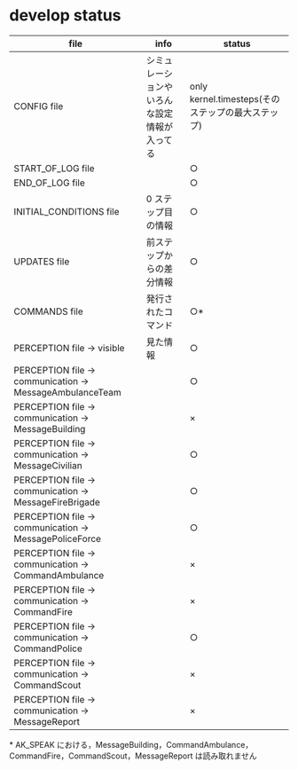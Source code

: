 # develop status

| file                                                     | info                                         | status                                            |
| -------------------------------------------------------- | -------------------------------------------- | ------------------------------------------------- |
| CONFIG file                                              | シミュレーションやいろんな設定情報が入ってる | only kernel.timesteps(そのステップの最大ステップ) |
| START_OF_LOG file                                        |                                              | ○                                                 |
| END_OF_LOG file                                          |                                              | ○                                                 |
| INITIAL_CONDITIONS file                                  | 0 ステップ目の情報                           | ○                                                 |
| UPDATES file                                             | 前ステップからの差分情報                     | ○                                                 |
| COMMANDS file                                            | 発行されたコマンド                           | ○\*                                               |
| PERCEPTION file -> visible                               | 見た情報                                     | ○                                                 |
| PERCEPTION file -> communication -> MessageAmbulanceTeam |                                              | ○                                                 |
| PERCEPTION file -> communication -> MessageBuilding      |                                              | ×                                                 |
| PERCEPTION file -> communication -> MessageCivilian      |                                              | ○                                                 |
| PERCEPTION file -> communication -> MessageFireBrigade   |                                              | ○                                                 |
| PERCEPTION file -> communication -> MessagePoliceForce   |                                              | ○                                                 |
| PERCEPTION file -> communication -> CommandAmbulance     |                                              | ×                                                 |
| PERCEPTION file -> communication -> CommandFire          |                                              | ×                                                 |
| PERCEPTION file -> communication -> CommandPolice        |                                              | ○                                                 |
| PERCEPTION file -> communication -> CommandScout         |                                              | ×                                                 |
| PERCEPTION file -> communication -> MessageReport        |                                              | ×                                                 |

\* AK_SPEAK における，MessageBuilding，CommandAmbulance，CommandFire，CommandScout，MessageReport は読み取れません
